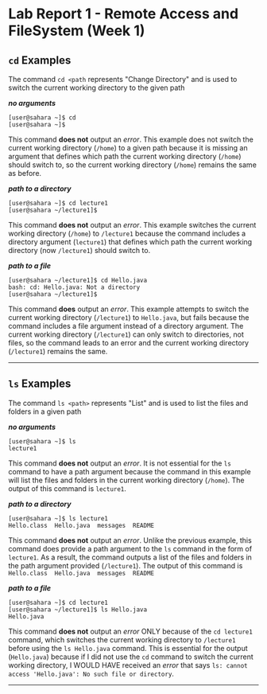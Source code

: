 # Lab Report 1 - Remote Access and FileSystem (Week 1)

## `cd` Examples
The command `cd <path` represents "Change Directory" and is used to switch the current working directory to the given path

***no arguments***
```
[user@sahara ~]$ cd
[user@sahara ~]$
```
This command **does not** output an *error*. This example does not switch the current working directory (`/home`) to a given path because it is missing an argument that defines which path the current working directory (`/home`) should switch to, so the current working directory (`/home`) remains the same as before.

***path to a directory***
```
[user@sahara ~]$ cd lecture1
[user@sahara ~/lecture1]$
```
This command **does not** output an *error*. This example switches the current working directory (`/home`) to `/lecture1` because the command includes a directory argument (`lecture1`) that defines which path the current working directory (now `/lecture1`) should switch to. 

***path to a file***
```
[user@sahara ~/lecture1]$ cd Hello.java
bash: cd: Hello.java: Not a directory
[user@sahara ~/lecture1]$ 
```
This command **does** output an *error*. This example attempts to switch the current working directory (`/lecture1`) to `Hello.java`, but fails because the command includes a file argument instead of a directory argument. The current working directory (`/lecture1`) can only switch to directories, not files, so the command leads to an error and the current working directory (`/lecture1`) remains the same.

---
## `ls` Examples
The command `ls <path>` represents "List" and is used to list the files and folders in a given path

***no arguments***
```
[user@sahara ~]$ ls
lecture1
```
This command **does not** output an *error*. It is not essential for the `ls` command to have a path argument because the command in this example will list the files and folders in the current working directory (`/home`). The output of this command is `lecture1`.

***path to a directory***
```
[user@sahara ~]$ ls lecture1
Hello.class  Hello.java  messages  README
```
This command **does not** output an *error*. Unlike the previous example, this command does provide a path argument to the `ls` command in the form of `lecture1`. As a result, the command outputs a list of the files and folders in the path argument provided (`/lecture1`). The output of this command is `Hello.class  Hello.java  messages  README`

***path to a file***
```
[user@sahara ~]$ cd lecture1
[user@sahara ~/lecture1]$ ls Hello.java
Hello.java
```
This command **does not** output an *error* ONLY because of the `cd lecture1` command, which switches the current working directory to `/lecture1` before using the `ls Hello.java` command. This is essential for the output (`Hello.java`) because if I did not use the `cd` command to switch the current working directory, I WOULD HAVE received an *error* that says `ls: cannot access 'Hello.java': No such file or directory`.

---
